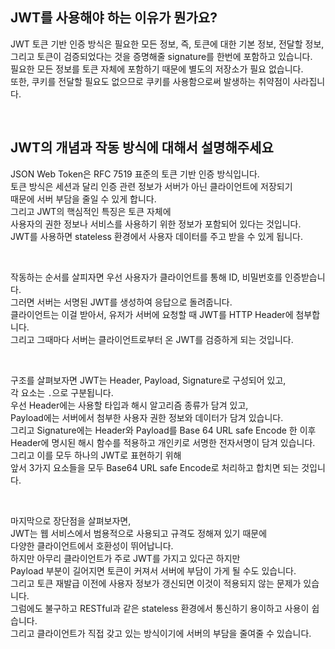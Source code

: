 ## JWT를 사용해야 하는 이유가 뭔가요?

JWT 토큰 기반 인증 방식은 필요한 모든 정보, 즉, 토큰에 대한 기본 정보, 전달할 정보, 그리고 토큰이 검증되었다는 것을 증명해줄 signature를 한번에 포함하고 있습니다.  
필요한 모든 정보를 토큰 자체에 포함하기 때문에 별도의 저장소가 필요 없습니다.  
또한, 쿠키를 전달할 필요도 없으므로 쿠키를 사용함으로써 발생하는 취약점이 사라집니다.

<br>

## JWT의 개념과 작동 방식에 대해서 설명해주세요

JSON Web Token은 RFC 7519 표준의 토큰 기반 인증 방식입니다.  
토큰 방식은 세션과 달리 인증 관련 정보가 서버가 아닌 클라이언트에 저장되기  
때문에 서버 부담을 줄일 수 있게 합니다.  
그리고 JWT의 핵심적인 특징은 토큰 자체에  
사용자의 권한 정보나 서비스를 사용하기 위한 정보가 포함되어 있다는 것입니다.  
JWT를 사용하면 stateless 환경에서 사용자 데이터를 주고 받을 수 있게 됩니다.

<br>

작동하는 순서를 살피자면 우선 사용자가 클라이언트를 통해 ID, 비밀번호를 인증받습니다.  
그러면 서버는 서명된 JWT를 생성하여 응답으로 돌려줍니다.  
클라이언트는 이걸 받아서, 유저가 서버에 요청할 때 JWT를 HTTP Header에 첨부합니다.  
그리고 그때마다 서버는 클라이언트로부터 온 JWT를 검증하게 되는 것입니다.

<br>

구조를 살펴보자면 JWT는 Header, Payload, Signature로 구성되어 있고,  
각 요소는 `.`으로 구분됩니다.  
우선 Header에는 사용할 타입과 해시 알고리즘 종류가 담겨 있고,  
Payload에는 서버에서 첨부한 사용자 권한 정보와 데이터가 담겨 있습니다.  
그리고 Signature에는 Header와 Payload를 Base 64 URL safe Encode 한 이후  
Header에 명시된 해시 함수를 적용하고 개인키로 서명한 전자서명이 담겨 있습니다.  
그리고 이를 모두 하나의 JWT로 표현하기 위해  
앞서 3가지 요소들을 모두 Base64 URL safe Encode로 처리하고 합치면 되는 것입니다.

<br>

마지막으로 장단점을 살펴보자면,  
JWT는 웹 서비스에서 범용적으로 사용되고 규격도 정해져 있기 때문에  
다양한 클라이언트에서 호환성이 뛰어납니다.  
하지만 아무리 클라이언트가 주로 JWT를 가지고 있다곤 하지만  
Payload 부분이 길어지면 토큰이 커져서 서버에 부담이 가게 될 수도 있습니다.  
그리고 토큰 재발급 이전에 사용자 정보가 갱신되면 이것이 적용되지 않는 문제가 있습니다.  
그럼에도 불구하고 RESTful과 같은 stateless 환경에서 통신하기 용이하고 사용이 쉽습니다.  
그리고 클라이언트가 직접 갖고 있는 방식이기에 서버의 부담을 줄여줄 수 있습니다.
